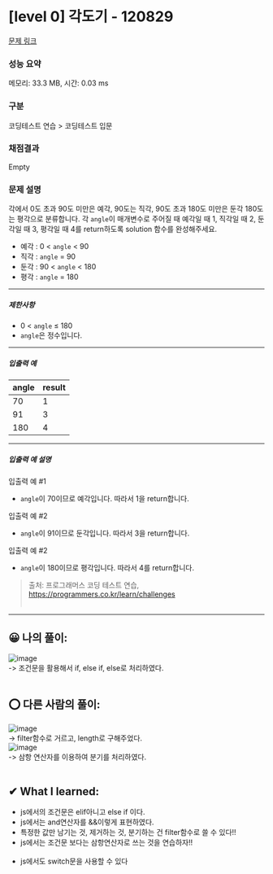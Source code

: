# [level 0] 각도기 - 120829 

[문제 링크](https://school.programmers.co.kr/learn/courses/30/lessons/120829?language=javascript) 

### 성능 요약

메모리: 33.3 MB, 시간: 0.03 ms

### 구분

코딩테스트 연습 > 코딩테스트 입문

### 채점결과

Empty

### 문제 설명

<p>각에서 0도 초과 90도 미만은 예각, 90도는 직각, 90도 초과 180도 미만은 둔각 180도는 평각으로 분류합니다. 각 <code>angle</code>이 매개변수로 주어질 때 예각일 때 1, 직각일 때 2, 둔각일 때 3, 평각일 때 4를 return하도록 solution 함수를 완성해주세요.</p>

<ul>
<li>예각 : 0 &lt; <code>angle</code> &lt; 90</li>
<li>직각 : <code>angle</code> = 90</li>
<li>둔각 : 90 &lt; <code>angle</code> &lt; 180</li>
<li>평각 : <code>angle</code> = 180</li>
</ul>

<hr>

<h5>제한사항</h5>

<ul>
<li>0 &lt; <code>angle</code> ≤ 180</li>
<li><code>angle</code>은 정수입니다.</li>
</ul>

<hr>

<h5>입출력 예</h5>
<table class="table">
        <thead><tr>
<th>angle</th>
<th>result</th>
</tr>
</thead>
        <tbody><tr>
<td>70</td>
<td>1</td>
</tr>
<tr>
<td>91</td>
<td>3</td>
</tr>
<tr>
<td>180</td>
<td>4</td>
</tr>
</tbody>
      </table>
<hr>

<h5>입출력 예 설명</h5>

<p>입출력 예 #1</p>

<ul>
<li><code>angle</code>이 70이므로 예각입니다. 따라서 1을 return합니다.</li>
</ul>

<p>입출력 예 #2</p>

<ul>
<li><code>angle</code>이 91이므로 둔각입니다. 따라서 3을 return합니다.</li>
</ul>

<p>입출력 예 #2</p>

<ul>
<li><code>angle</code>이 180이므로 평각입니다. 따라서 4를 return합니다.</li>
</ul>


> 출처: 프로그래머스 코딩 테스트 연습, https://programmers.co.kr/learn/challenges  <br><br>

<hr>

## 😀 나의 풀이: <br>
![image](https://github.com/An-jisu/Algorithm/assets/70849122/f7de8c0f-aef8-4854-99dd-87e42fd50d06) <br>
-> 조건문을 활용해서 if, else if, else로 처리하였다.<br><br>

## ⭕ 다른 사람의 풀이: <br>
![image](https://github.com/An-jisu/Algorithm/assets/70849122/10e62b81-d519-4828-aa46-62880548f662) <br>
-> filter함수로 거르고, length로 구해주었다.<br>
![image](https://github.com/An-jisu/Algorithm/assets/70849122/05f3bcb5-62e7-4878-8323-4e8a159207fd) <br>
-> 삼항 연산자를 이용하여 분기를 처리하였다. <br><br>


## ✔  What I learned: <br> 
- js에서의 조건문은 elif아니고 else if 이다.<br>
- js에서는 and연산자를 &&이렇게 표현하였다. <br>
- 특정한 값만 남기는 것, 제거하는 것, 분기하는 건 filter함수로 쓸 수 있다!!<br>
- js에서는 조건문 보다는 삼항연산자로 쓰는 것을 연습하자!! <br><br>
- js에서도 switch문을 사용할 수 있다        
